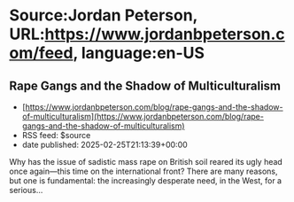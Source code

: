 # Source:Jordan Peterson, URL:https://www.jordanbpeterson.com/feed, language:en-US

## Rape Gangs and the Shadow of Multiculturalism
 - [https://www.jordanbpeterson.com/blog/rape-gangs-and-the-shadow-of-multiculturalism](https://www.jordanbpeterson.com/blog/rape-gangs-and-the-shadow-of-multiculturalism)
 - RSS feed: $source
 - date published: 2025-02-25T21:13:39+00:00

Why has the issue of sadistic mass rape on British soil reared its ugly head once again—this time on the international front? There are many reasons, but one is fundamental: the increasingly desperate need, in the West, for a serious...

